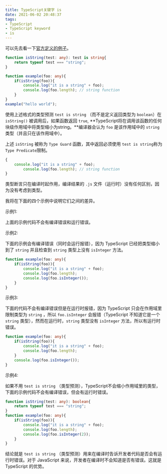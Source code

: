 ```yaml
---
title: TypeScript关键字 is
date: 2021-06-02 20:48:37
tags:
- TypeScript
- TypeScript keyword
- is
---
```


可以先去看一下[官方定义的例子](https://www.typescriptlang.org/docs/handbook/2/narrowing.html#using-type-predicates)。

<!-- language: typescript -->

```typescript
function isString(test: any): test is string{
    return typeof test === "string";
}

function example(foo: any){
	if(isString(foo)){
		console.log("it is a string" + foo);
		console.log(foo.length); // string function
    }
}
example("hello world");
```

使用上述格式的类型预测 `test is string` （而不是定义返回类型为 `boolean`）在 `isString()` 被调用后，如果函数返回 `true`, **TypeScript将在调用该函数的任何块级作用域中将类型缩小为string。**编译器会认为 `foo` 是该作用域中的 `string` 类型（并且只在该作用域中）。

上述 `isString` 被称为 `Type Guard` 函数，其中返回必须使用 `test is string`称为 `Type Predicate`限制。

<!--more-->

<!-- language: typescript -->

```typescript
{
    console.log("it is a string" + foo);
		console.log(foo.length); // string function
}
```

类型断言只在编译时起作用，编译结果的 `.js` 文件（运行时）没有任何区别，因为没有考虑到类型。

我将在下面的四个示例中说明它们之间的差异。

示例1: 

上面的示例代码不会有编译错误和运行错误。

示例2: 

下面的示例会有编译错误（同时会运行报错），因为 TypeScript 已经把类型缩小到了 `string` 并且检查到 `string` 类型上没有 `isInteger` 方法。

<!-- language: typescript -->

```typescript
function example(foo: any){
	if(isString(foo)){
		console.log("it is a string" + foo);
		console.log(foo.length);
		console.log(foo.isInteger());
    }
}
```

示例3: 

下面的代码不会有编译错误但是在运行时报错，因为 TypeScript 只会在作用域里限制类型为 `string` ，所以  `foo.isInteger` 会报错（TypeScript 不知道它是一个 `string` 类型），然而在运行时，`string` 类型没有 `isInteger` 方法，所以有运行时错误。

<!-- language: typescript -->

```typescript
function example(foo: any){
	if(isString(foo)){
		console.log("it is a string" + foo);
		console.log(foo.length);
    }
    console.log(foo.isInteger());
}
```

示例4: 

如果不用 `test is string` （类型预测），TypeScript不会缩小作用域里的类型，下面的示例代码不会有编译错误，但会有运行时错误。

<!-- language: typescript -->

```typescript
function isString(test: any): boolean{
	return typeof test === "string";
}
function example(foo: any){
	if(isString(foo)){
		console.log("it is a string" + foo);
		console.log(foo.length);
		console.log(foo.isInteger(2));
    }
}
```

结论就是 `test is string` （类型预测）用来在编译时告诉开发者代码是否会有运行时错误。对于 JavaScript 来说，开发者在编译时不会知道是否有错误。这就是 TypeScript 的优势。
